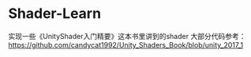 # Shader-Learn
实现一些《UnityShader入门精要》这本书里讲到的shader
大部分代码参考：https://github.com/candycat1992/Unity_Shaders_Book/blob/unity_2017_1